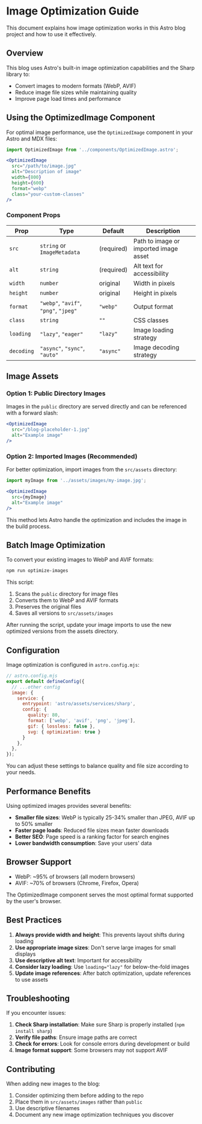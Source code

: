 # Image Optimization Guide

This document explains how image optimization works in this Astro blog project and how to use it effectively.

## Overview

This blog uses Astro's built-in image optimization capabilities and the Sharp library to:
- Convert images to modern formats (WebP, AVIF)
- Reduce image file sizes while maintaining quality
- Improve page load times and performance

## Using the OptimizedImage Component

For optimal image performance, use the `OptimizedImage` component in your Astro and MDX files:

```jsx
import OptimizedImage from '../components/OptimizedImage.astro';

<OptimizedImage 
  src="/path/to/image.jpg"
  alt="Description of image"
  width={800}
  height={600} 
  format="webp"
  class="your-custom-classes"
/>
```

### Component Props

| Prop | Type | Default | Description |
|------|------|---------|-------------|
| `src` | `string` or `ImageMetadata` | (required) | Path to image or imported image asset |
| `alt` | `string` | (required) | Alt text for accessibility |
| `width` | `number` | original | Width in pixels |
| `height` | `number` | original | Height in pixels |
| `format` | `"webp"`, `"avif"`, `"png"`, `"jpeg"` | `"webp"` | Output format |
| `class` | `string` | `""` | CSS classes |
| `loading` | `"lazy"`, `"eager"` | `"lazy"` | Image loading strategy |
| `decoding` | `"async"`, `"sync"`, `"auto"` | `"async"` | Image decoding strategy |

## Image Assets

### Option 1: Public Directory Images

Images in the `public` directory are served directly and can be referenced with a forward slash:

```jsx
<OptimizedImage 
  src="/blog-placeholder-1.jpg" 
  alt="Example image" 
/>
```

### Option 2: Imported Images (Recommended)

For better optimization, import images from the `src/assets` directory:

```jsx
import myImage from '../assets/images/my-image.jpg';

<OptimizedImage 
  src={myImage} 
  alt="Example image" 
/>
```

This method lets Astro handle the optimization and includes the image in the build process.

## Batch Image Optimization

To convert your existing images to WebP and AVIF formats:

```bash
npm run optimize-images
```

This script:
1. Scans the `public` directory for image files
2. Converts them to WebP and AVIF formats
3. Preserves the original files
4. Saves all versions to `src/assets/images`

After running the script, update your image imports to use the new optimized versions from the assets directory.

## Configuration

Image optimization is configured in `astro.config.mjs`:

```javascript
// astro.config.mjs
export default defineConfig({
  // ...other config
  image: {
    service: {
      entrypoint: 'astro/assets/services/sharp',
      config: {
        quality: 80,
        format: ['webp', 'avif', 'png', 'jpeg'],
        gif: { lossless: false },
        svg: { optimization: true }
      }
    },
  },
});
```

You can adjust these settings to balance quality and file size according to your needs.

## Performance Benefits

Using optimized images provides several benefits:

- **Smaller file sizes**: WebP is typically 25-34% smaller than JPEG, AVIF up to 50% smaller
- **Faster page loads**: Reduced file sizes mean faster downloads
- **Better SEO**: Page speed is a ranking factor for search engines
- **Lower bandwidth consumption**: Save your users' data

## Browser Support

- WebP: ~95% of browsers (all modern browsers)
- AVIF: ~70% of browsers (Chrome, Firefox, Opera)

The OptimizedImage component serves the most optimal format supported by the user's browser.

## Best Practices

1. **Always provide width and height**: This prevents layout shifts during loading
2. **Use appropriate image sizes**: Don't serve large images for small displays
3. **Use descriptive alt text**: Important for accessibility
4. **Consider lazy loading**: Use `loading="lazy"` for below-the-fold images
5. **Update image references**: After batch optimization, update references to use assets

## Troubleshooting

If you encounter issues:

1. **Check Sharp installation**: Make sure Sharp is properly installed (`npm install sharp`)
2. **Verify file paths**: Ensure image paths are correct
3. **Check for errors**: Look for console errors during development or build
4. **Image format support**: Some browsers may not support AVIF

## Contributing

When adding new images to the blog:

1. Consider optimizing them before adding to the repo
2. Place them in `src/assets/images` rather than `public`
3. Use descriptive filenames
4. Document any new image optimization techniques you discover 
